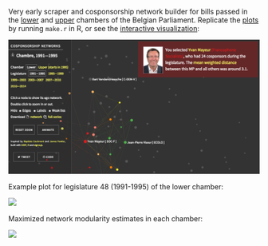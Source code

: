 Very early scraper and cosponsorship network builder for bills passed in the [lower](http://www.dekamer.be/) and [upper](http://www.senate.be/) chambers of the Belgian Parliament. Replicate the [plots](http://briatte.org/belparl/plots.html) by running `make.r` in R, or see the [interactive visualization](http://briatte.org/belparl/):

[![](demo.png)](http://briatte.org/belparl/)

Example plot for legislature 48 (1991-1995) of the lower chamber:

[![](http://briatte.org/belparl/plots/network-ch48.jpg)](http://briatte.org/belparl/plots/network-ch48.pdf)

Maximized network modularity estimates in each chamber:

![](http://briatte.org/belparl/plots/modularity.png)